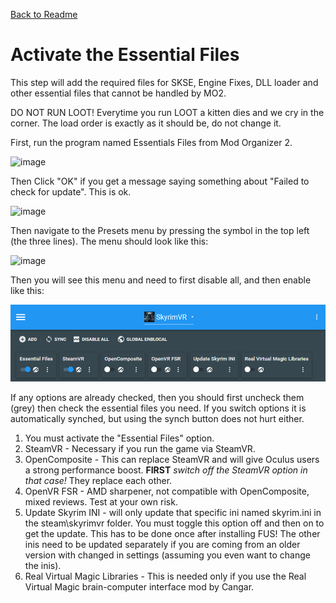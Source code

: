 [Back to Readme](https://github.com/Kvitekvist/FUS/blob/main/README.md)

# Activate the Essential Files

This step will add the required files for SKSE, Engine Fixes, DLL loader and other essential files that cannot be handled by MO2.

DO NOT RUN LOOT! Everytime you run LOOT a kitten dies and we cry in the corner. The load order is exactly as it should be, do not change it.

First, run the program named Essentials Files from Mod Organizer 2.

![image](https://i.ibb.co/KrvCB09/essentials1.jpg)

Then Click "OK" if you get a message saying something about "Failed to check for update". This is ok.

![image](https://i.ibb.co/P5mpMfH/enb2.jpg)

Then navigate to the Presets menu by pressing the symbol in the top left (the three lines). The menu should look like this:

![image](https://i.ibb.co/YkFSZJ1/enb3.jpg)

Then you will see this menu and need to first disable all, and then enable like this:

![image](https://github.com/Kvitekvist/FUS/blob/main/images/essential_files_steam.png?raw=true)

If any options are already checked, then you should first uncheck them (grey) then check the essential files you need. If you switch options it is automatically synched, but using the synch button does not hurt either.

1. You must activate the "Essential Files" option. 
2. SteamVR - Necessary if you run the game via SteamVR.
3. OpenComposite - This can replace SteamVR and will give Oculus users a strong performance boost. __FIRST__ _switch off the SteamVR option in that case!_ They replace each other.
4. OpenVR FSR - AMD sharpener, not compatible with OpenComposite, mixed reviews. Test at your own risk.
5. Update Skyrim INI - will only update that specific ini named skyrim.ini in the steam\skyrimvr folder. You must toggle this option off and then on to get the update. This has to be done once after installing FUS! The other inis need to be updated separately if you are coming from an older version with changed in settings (assuming you even want to change the inis).
6. Real Virtual Magic Libraries - This is needed only if you use the Real Virtual Magic brain-computer interface mod by Cangar.